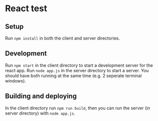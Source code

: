 # React test

## Setup

Run ```npm install``` in both the client and server directories.

## Development

Run ```npm start``` in the client directory to start a development server for the react app. Run ```node app.js``` in the server directory to start a server. You should have both running at the same time (e.g. 2 seperate terminal windows).

## Building and deploying

In the client directory run ```npm run build```, then you can run the server (in server directory) with ```node app.js```.
